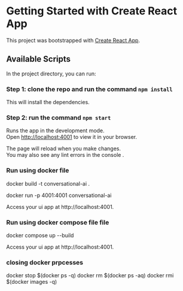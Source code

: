 # Getting Started with Create React App

This project was bootstrapped with [Create React App](https://github.com/facebook/create-react-app).

## Available Scripts

In the project directory, you can run:

###  Step 1: clone the repo and run the command `npm install`
This will install the dependencies.
### Step 2: run the command `npm start`

Runs the app in the development mode.\
Open [http://localhost:4001](http://localhost:4001) to view it in your browser.

The page will reload when you make changes.\
You may also see any lint errors in the console .


###   Run using docker file

docker build -t conversational-ai .

docker run -p 4001:4001 conversational-ai

Access your ui app at http://localhost:4001.

###   Run using docker compose file file

docker compose up --build

Access your ui app at http://localhost:4001.


###   closing docker prpcesses

docker stop $(docker ps -q)
docker rm $(docker ps -aq)
docker rmi $(docker images -q)

